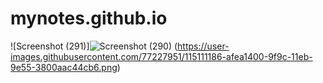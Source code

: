 # mynotes.github.io
![Screenshot (291)]![Screenshot (290)](https://user-images.githubusercontent.com/77227951/115111206-cd1ee280-9f9c-11eb-963f-fee40956dafd.png)
(https://user-images.githubusercontent.com/77227951/115111186-afea1400-9f9c-11eb-9e55-3800aac44cb6.png)
